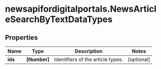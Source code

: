 # newsapifordigitalportals.NewsArticleSearchByTextDataTypes

## Properties

Name | Type | Description | Notes
------------ | ------------- | ------------- | -------------
**ids** | **[Number]** | Identifiers of the article types. | [optional] 



